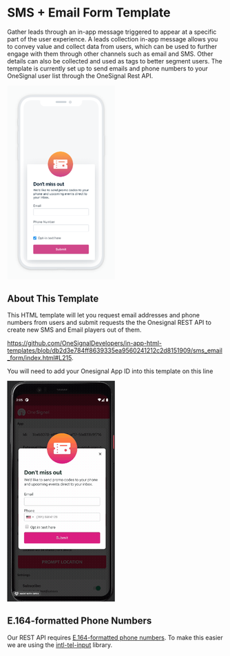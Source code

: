 # SMS + Email Form Template
Gather leads through an in-app message triggered to appear at a specific part of the user experience. A leads collection in-app message allows you to convey value and collect data from users, which can be used to further engage with them through other channels such as email and SMS. Other details can also be collected and used as tags to better segment users. 
The template is currently set up to send emails and phone numbers to your OneSignal user list through the OneSignal Rest API.

<img alt="SMS + Email Form Screenshot" src="readme_assets/sms_email_form.png" width="250px" />

## About This Template
This HTML template will let you request email addresses and phone numbers from users and submit requests the the Onesignal REST API to create new SMS and Email players out of them.

https://github.com/OneSignalDevelopers/in-app-html-templates/blob/db2d3e784ff8639335ea9560241212c2d8151909/sms_email_form/index.html#L215. 

You will need to add your Onesignal App ID into this template on this line

<img alt="SMS + Email Form Animation" src="readme_assets/sms_email_form.gif" width="250px" />

## E.164-formatted Phone Numbers
Our REST API requires [E.164-formatted phone numbers](https://support.twilio.com/hc/en-us/articles/223183008-Formatting-International-Phone-Numbers). To make this easier we are using the [intl-tel-input](https://github.com/jackocnr/intl-tel-input) library.
